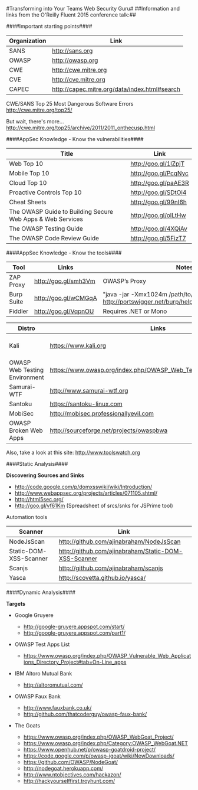 #Transforming into Your Teams Web Security Guru#
##Information and links from the O'Reilly Fluent 2015 conference talk:##

####Important starting points####

Organization | Link
------------ | ----
SANS | http://sans.org
OWASP | http://owasp.org
CWE | http://cwe.mitre.org
CVE | http://cve.mitre.org
CAPEC | http://capec.mitre.org/data/index.html#search

CWE/SANS Top 25 Most Dangerous Software Errors
http://cwe.mitre.org/top25/

But wait, there's more...
http://cwe.mitre.org/top25/archive/2011/2011_onthecusp.html


####AppSec Knowledge - Know the vulnerabilities####

Title	| Link
----- | ----
Web Top 10 | http://goo.gl/1lZpjT
Mobile Top 10 | http://goo.gl/PcqNyc
Cloud Top 10 | http://goo.gl/paAE3R
Proactive Controls Top 10 | http://goo.gl/SDtOi4
Cheat Sheets | http://goo.gl/99nI6h
The OWASP Guide to Building Secure Web Apps & Web Services | http://goo.gl/olLtHw
The OWASP Testing Guide | http://goo.gl/4XQiAv
The OWASP Code Review Guide | http://goo.gl/5FizT7


####AppSec Knowledge - Know the tools####

Tool | Links | Notes
---- | ----- | -----
ZAP Proxy | http://goo.gl/smh3Vm | OWASP’s Proxy
Burp Suite | http://goo.gl/wCMGqA | "java -jar -Xmx1024m /path/to/burp.jar http://portswigger.net/burp/help/suite_gettingstarted.html"
Fiddler | http://goo.gl/VqpnOU | Requires .NET or Mono

Distro | Links | Notes
------ | ----- | -----
Kali | https://www.kali.org | "General Security Testing   See also:  http://www.blackmoreops.com"
OWASP Web Testing Environment | https://www.owasp.org/index.php/OWASP_Web_Testing_Environment_Project | OWASP specific, mainly contains OWASP tools
Samurai-WTF | http://www.samurai-wtf.org | Web Security Testing
Santoku | https://santoku-linux.com | Mobile Security Testing
MobiSec | http://mobisec.professionallyevil.com | Mobile Security Testing
OWASP Broken Web Apps | http://sourceforge.net/projects/owaspbwa | Set of vulnerable apps

Also, take a look at this site:	http://www.toolswatch.org


####Static Analysis####

__Discovering Sources and Sinks__
* http://code.google.com/p/domxsswiki/wiki/Introduction/
* http://www.webappsec.org/projects/articles/071105.shtml/
* http://html5sec.org/
* http://goo.gl/vf61Km  		(Spreadsheet of srcs/snks for JSPrime tool)


Automation tools

Scanner | Link
------- | ----
NodeJsScan | http://github.com/ajinabraham/NodeJsScan
Static-DOM-XSS-Scanner | http://github.com/ajinabraham/Static-DOM-XSS-Scanner
Scanjs | http://github.com/ajinabraham/scanjs
Yasca | http://scovetta.github.io/yasca/


####Dynamic Analysis####

__Targets__
* Google Gruyere
  * http://google-gruyere.appspot.com/start/
  * http://google-gruyere.appspot.com/part1/

* OWASP Test Apps List
  * https://www.owasp.org/index.php/OWASP_Vulnerable_Web_Applications_Directory_Project#tab=On-Line_apps

* IBM Altoro Mutual Bank
  * http://altoromutual.com/

* OWASP Faux Bank
  * http://www.fauxbank.co.uk/
  * http://github.com/thatcoderguy/owasp-faux-bank/

* The Goats
  * https://www.owasp.org/index.php/OWASP_WebGoat_Project/
  * https://www.owasp.org/index.php/Category:OWASP_WebGoat.NET
  * https://www.openhub.net/p/owasp-goatdroid-project/
  * https://code.google.com/p/owasp-igoat/wiki/NewDownloads/
  * https://github.com/OWASP/NodeGoat/
  * http://nodegoat.herokuapp.com/
  * http://www.ntobjectives.com/hackazon/
  * http://hackyourselffirst.troyhunt.com/
